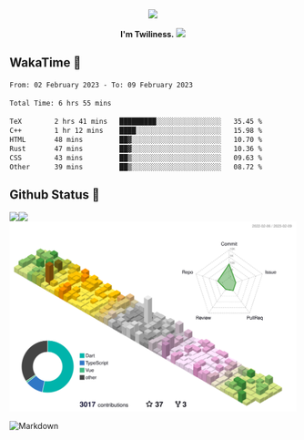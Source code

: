 <div align="center">
<img src="https://images.weserv.nl/?url=avatars.githubusercontent.com/u/10475770?v=4&h=360&w=360&fit=cover&mask=circle&maxage=7d"/>
</div>

<div align="center">

**I'm Twiliness.** <a href="https://github.com/DarkHighness"><img src="https://media.giphy.com/media/hvRJCLFzcasrR4ia7z/giphy.gif" width="5%"></a>

</div>

## WakaTime 🧐

<!--START_SECTION:waka-->

```text
From: 02 February 2023 - To: 09 February 2023

Total Time: 6 hrs 55 mins

TeX        2 hrs 41 mins   █████████░░░░░░░░░░░░░░░░   35.45 %
C++        1 hr 12 mins    ████░░░░░░░░░░░░░░░░░░░░░   15.98 %
HTML       48 mins         ██▓░░░░░░░░░░░░░░░░░░░░░░   10.70 %
Rust       47 mins         ██▓░░░░░░░░░░░░░░░░░░░░░░   10.36 %
CSS        43 mins         ██▒░░░░░░░░░░░░░░░░░░░░░░   09.63 %
Other      39 mins         ██▒░░░░░░░░░░░░░░░░░░░░░░   08.72 %
```

<!--END_SECTION:waka-->

## Github Status 🥰

<div> 
	<a href="https://github.com/DarkHighness">
		<img align="left" src="https://github-readme-stats-woad-zeta-10.vercel.app/api?username=DarkHighness&show_icons=true&icon_color=805AD5&text_color=718096&bg_color=ffffff&hide_border=true&count_private=true" />
	</a>
	<a href="https://github.com/DarkHighness">
		<img align="left" src="https://github-readme-stats-woad-zeta-10.vercel.app/api/top-langs/?username=DarkHighness&show_icons=true&icon_color=805AD5&text_color=718096&bg_color=ffffff&hide_border=true&count_private=true">
	</a>
</div>

![3D-Profile](https://raw.githubusercontent.com/DarkHighness/DarkHighness/master/profile-3d-contrib/profile-south-season-animate.svg)



 ![Markdown](https://img.shields.io/badge/markdown%20💘-%23000000.svg?style=for-the-badge&logo=markdown&logoColor=white)
